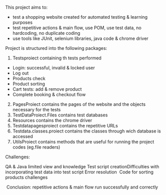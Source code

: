 This project aims to:
- test a shopping website created for automated  testing & learning purposes
- test repetitive actions & main flow, use POM, use test data, no hardcoding, no duplicate coding
- use tools like JUnit, selenium libraries, java code & chrome driver

Project is structured into the following packages:
1. Testsproiect containing th tests performed 

- Login: successful, invalid & locked user​
- Log out​
- Products check​
- Product sorting​
- Cart tests: add & remove product​
- Complete booking & checkout flow

2. PagesProiect contains the pages of the website and the objects necessary for the tests
3. TestDataProiect.Files contains test databases
4. Resources contains the chrome driver
5. Testdatapagesproiect contains the repetitive URLs
6. Testdata.classes.proiect contains the classes through wich database is accessed
7. UtilsProiect contains methods that are useful for  running the project codes (eg.file readers)

Challenges:

QA & Java limited view and knowledge
Test script creation​
Difficulties with incorporating test data into test script​
Error resolution ​
Code for sorting products challenges​

​
Conclusion:  repetitive actions & main flow run successfully and correctly​

​
